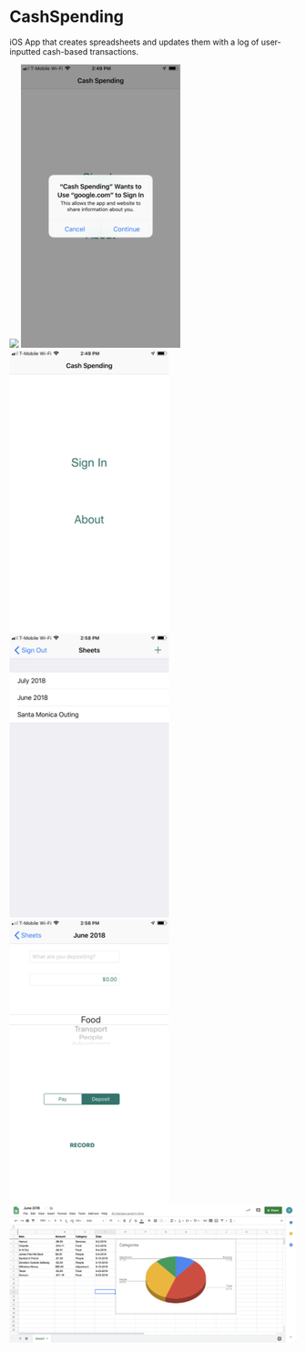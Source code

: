 # CashSpending
iOS App that creates spreadsheets and updates them with a log of user-inputted cash-based transactions. 

<img src="images/appicon.PNG" width="280">
<img src="images/googlesignin.PNG" width="280">
<img src="images/introscreen.PNG" width="280">
<img src="images/sheetlist.PNG" width="280">
<img src="images/sheetupdate.PNG" width="280">
<img src="images/spreadsheet.png">
